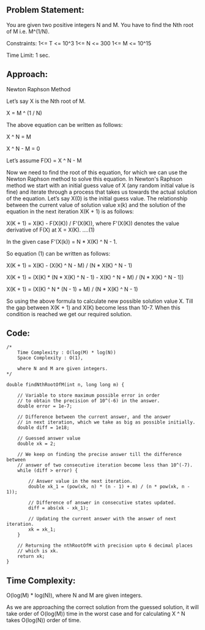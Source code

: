 ## Problem Statement:

You are given two positive integers N and M. You have to find the Nth root of M i.e. M^(1/N).

Constraints:
1<= T <= 10^3
1<= N <= 300
1<= M <= 10^15

Time Limit: 1 sec.
  
## Approach:
  
Newton Raphson Method

Let’s say X is the Nth root of M.
  
X = M ^ (1 / N)
  
The above equation can be written as follows:

X ^ N = M

X ^ N - M = 0
  
Let’s assume F(X) = X ^ N - M

Now we need to find the root of this equation, for which we can use the Newton Raphson method to solve this equation.
In Newton's Raphson method we start with an initial guess value of X (any random initial value is fine) and iterate through a process that takes us towards the 
actual solution of the equation.
Let’s say X(0) is the initial guess value.
The relationship between the current value of solution value x(k) and the solution of the equation in the next iteration X(K + 1) is as follows:

X(K + 1) = X(K) - F(X(K)) / F'(X(K)), where F'(X(K)) denotes the value derivative of F(X) at X = X(K).                                    ....(1)
  
In the given case F'(X(k)) = N * X(K) ^ N - 1.
  
So equation (1) can be written as follows:

X(K + 1) = X(K) - (X(K) ^ N - M) / (N * X(K) ^ N - 1)
  
X(K + 1) = (X(K) * (N * X(K) ^ N - 1) - X(K) ^ N + M) / (N * X(K) ^ N - 1))
  
X(K + 1) = (X(K) ^ N * (N - 1) + M) / (N * X(K) ^ N - 1)
  
So using the above formula to calculate new possible solution value X. Till the gap between X(K + 1) and X(K) become less than 10-7.
When this condition is reached we get our required solution.
  
## Code:
  
~~~~~
/*
	Time Complexity : O(log(M) * log(N))
	Space Complexity : O(1),
		
	where N and M are given integers.
*/

double findNthRootOfM(int n, long long m) {

    // Variable to store maximum possible error in order
    // to obtain the precision of 10^(-6) in the answer.
    double error = 1e-7;

    // Difference between the current answer, and the answer
    // in next iteration, which we take as big as possible initially.
    double diff = 1e18;

    // Guessed answer value
    double xk = 2;

    // We keep on finding the precise answer till the difference between
    // answer of two consecutive iteration become less than 10^(-7).
    while (diff > error) {

        // Answer value in the next iteration.
        double xk_1 = (pow(xk, n) * (n - 1) + m) / (n * pow(xk, n - 1));

        // Difference of answer in consecutive states updated.
        diff = abs(xk - xk_1);

        // Updating the current answer with the answer of next iteration.
        xk = xk_1;
    }

    // Returning the nthRootOfM with precision upto 6 decimal places
    // which is xk.
    return xk;
}

~~~~~~

## Time Complexity:

O(log(M) * log(N)), where N and M are given integers.

As we are approaching the correct solution from the guessed solution, it will take order of O(log(M)) time in the worst case 
and for calculating X ^ N takes O(log(N)) order of time.

